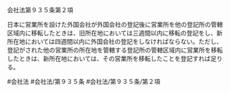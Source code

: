 会社法第９３５条第２項

日本に営業所を設けた外国会社が外国会社の登記後に営業所を他の登記所の管轄区域内に移転したときは、旧所在地においては三週間以内に移転の登記をし、新所在地においては四週間以内に外国会社の登記をしなければならない。ただし、登記がされた他の営業所の所在地を管轄する登記所の管轄区域内に営業所を移転したときは、新所在地においては、その営業所を移転したことを登記すれば足りる。

#会社法
#会社法/第９３５条
#会社法/第９３５条/第２項
